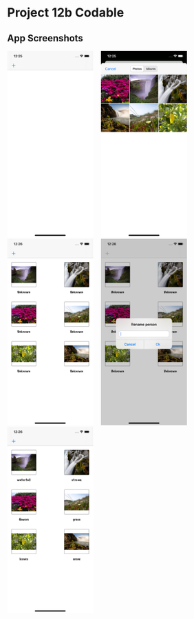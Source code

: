 # Project 12b Codable
<p>

## App Screenshots
<img src= "/Project10/screenshots/1.png" width = "200">&emsp;
<img src= "/Project10/screenshots/2.png" width = "200">&emsp;
<img src= "/Project10/screenshots/3.png" width = "200">&emsp;
<img src= "/Project10/screenshots/4.png" width = "200">&emsp;
<img src= "/Project10/screenshots/5.png" width = "200">&emsp;
</p>


